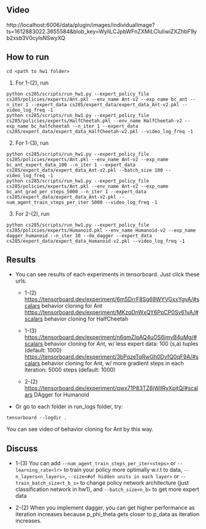 ## Video
http://localhost:6006/data/plugin/images/individualImage?ts=1612883022.3655584&blob_key=WyIiLCJpbWFnZXMiLCIuIiwiZXZhbF9yb2xsb3V0cyIsNSwyXQ

## How to run

```
cd <path to hw1 folder>
```

1. For 1-(2), run
```
python cs285/scripts/run_hw1.py --expert_policy_file cs285/policies/experts/Ant.pkl --env_name Ant-v2 --exp_name bc_ant --n_iter 1 --expert_data cs285/expert_data/expert_data_Ant-v2.pkl --video_log_freq -1
python cs285/scripts/run_hw1.py --expert_policy_file cs285/policies/experts/HalfCheetah.pkl --env_name HalfCheetah-v2 --exp_name bc_halfcheetah --n_iter 1 --expert_data cs285/expert_data/expert_data_HalfCheetah-v2.pkl --video_log_freq -1
```

2. For 1-(3), run
```
python cs285/scripts/run_hw1.py --expert_policy_file cs285/policies/experts/Ant.pkl --env_name Ant-v2 --exp_name bc_ant_expert_data_100 --n_iter 1 --expert_data cs285/expert_data/expert_data_Ant-v2.pkl --batch_size 100 --video_log_freq -1
python cs285/scripts/run_hw1.py --expert_policy_file cs285/policies/experts/Ant.pkl --env_name Ant-v2 --exp_name bc_ant_grad_per_steps_5000 --n_iter 1 --expert_data cs285/expert_data/expert_data_Ant-v2.pkl --num_agent_train_steps_per_iter 5000 --video_log_freq -1
```

3. For 2-(2), run
```
python cs285/scripts/run_hw1.py --expert_policy_file cs285/policies/experts/Humanoid.pkl --env_name Humanoid-v2 --exp_name dagger_humanoid --n_iter 10 --do_dagger --expert_data cs285/expert_data/expert_data_Humanoid-v2.pkl --video_log_freq -1
```


## Results
+ You can see results of each experiments in tensorboard. Just click these urls.
	* 1-(2)
	https://tensorboard.dev/experiment/6m5DrrF8Sg69WYVGxxYgvA/#scalars  behavior cloning for Ant
	https://tensorboard.dev/experiment/MKzqDnWxQY6PpCP0Sv61vA/#scalars  behavior cloning for HalfCheetah

	* 1-(3)
	https://tensorboard.dev/experiment/n6qmZIpAQ4uOS6imyB4uMg/#scalars  behavior cloning for Ant, w/ less expert data: 100 (s,a) tuples (default: 1000)
	https://tensorboard.dev/experiment/3bPqzeTqRwGh0DvfQ0qF9A/#scalars  behavior cloning for Ant, w/ more gradient steps in each iteration: 5000 steps 		(default: 1000)

	* 2-(2)
	https://tensorboard.dev/experiment/qwx71P83TZ6jWlIRyXpjtQ/#scalars  DAgger for Humanoid

+ Or go to each folder in run_logs folder, try:
```
tensorboard --logdir .
```
You can see video of behavior cloning for Ant by this way.


## Discuss
* 1-(3)
You can add ```--num_agent_train_steps_per_iter<steps>``` or ```--learning_rate<lr>``` to train your policy more optimally w.r.t to data, ```--n_layers<n_layers>```, ```--size<#of hidden units in each layer>``` or ```--train_batch_size<t_b_s>``` to change policy network architecture (just classification network in hw1),  and ```--batch_size<n_b>``` to get more expert data

* 2-(2)
When you implement dagger, you can get higher performance as iteration increases because p_phi_theta gets closer to p_data as iteration increases.
